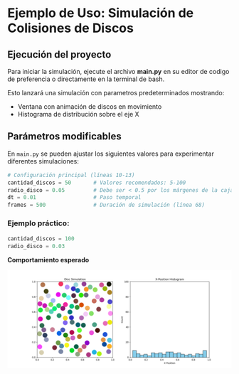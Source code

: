 # Ejemplo de Uso: Simulación de Colisiones de Discos

##  Ejecución del proyecto
Para iniciar la simulación, ejecute el archivo **main.py** en su editor de codigo de preferencia o directamente en la terminal de bash.

Esto lanzará una simulación con parametros predeterminados mostrando:
- Ventana con animación de discos en movimiento
- Histograma de distribución sobre el eje X

## Parámetros modificables
En `main.py` se pueden ajustar los siguientes valores para experimentar diferentes simulaciones:

```python
# Configuración principal (líneas 10-13)
cantidad_discos = 50       # Valores recomendados: 5-100
radio_disco = 0.05         # Debe ser < 0.5 por los márgenes de la caja
dt = 0.01                  # Paso temporal 
frames = 500               # Duración de simulación (línea 68)
```

### Ejemplo práctico:
```python
cantidad_discos = 100
radio_disco = 0.03
```
**Comportamiento esperado**

![Ejemplo de imagen](images/Figure_1.png)


